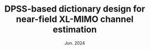 ---
authors: "S. Liu, X. Yu, Z. Gao, and D. W. K. Ng"
title: "DPSS-based dictionary design for near-field XL-MIMO channel estimation"
type: "Conference"
venue: "Proc. IEEE Int. Conf. Commun. (ICC)"
location: "Denver, CO, USA"
collection: publications
category: conferences
# permalink: /publication/2009-10-01-paper-title-number-1
# excerpt: 'This paper is about the number 1. The number 2 is left for future work.'
date: "Jun. 2024"
paperurl: 'https://ieeexplore.ieee.org/document/10622872'
arxiv: 'https://arxiv.org/abs/2310.18180'
slidesurl: 'https://github.com/scliubit/DPSS-Slides-Codes'
codes: 'https://github.com/scliubit/DPSS-Slides-Codes'
# citation: 'Your Name, You. (2009). &quot;Paper Title Number 1.&quot; <i>Journal 1</i>. 1(1).'
---